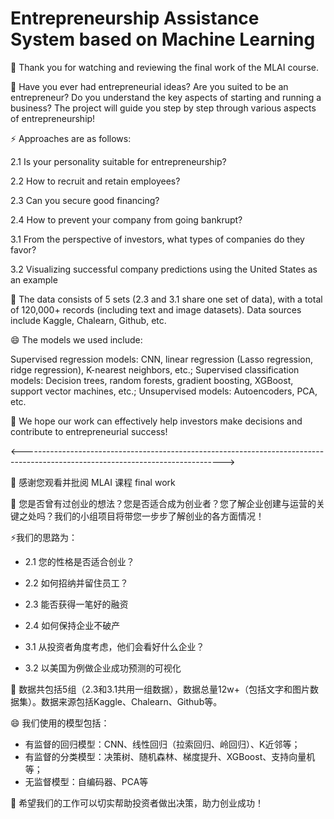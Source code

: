 # Entrepreneurship Assistance System based on Machine Learning

👋 Thank you for watching and reviewing the final work of the MLAI course.

👀 Have you ever had entrepreneurial ideas? Are you suited to be an entrepreneur? Do you understand the key aspects of starting and running a business? The project will guide you step by step through various aspects of entrepreneurship!

⚡ Approaches are as follows:

2.1 Is your personality suitable for entrepreneurship?

2.2 How to recruit and retain employees?

2.3 Can you secure good financing?

2.4 How to prevent your company from going bankrupt?

3.1 From the perspective of investors, what types of companies do they favor?

3.2 Visualizing successful company predictions using the United States as an example

🌱 The data consists of 5 sets (2.3 and 3.1 share one set of data), with a total of 120,000+ records (including text and image datasets). Data sources include Kaggle, Chalearn, Github, etc.

😄 The models we used include:

Supervised regression models: CNN, linear regression (Lasso regression, ridge regression), K-nearest neighbors, etc.;
Supervised classification models: Decision trees, random forests, gradient boosting, XGBoost, support vector machines, etc.;
Unsupervised models: Autoencoders, PCA, etc.

💞️ We hope our work can effectively help investors make decisions and contribute to entrepreneurial success!

<-------------------------------------------------------------------------------------------------------------------------------->

👋 感谢您观看并批阅 MLAI 课程 final work

👀 您是否曾有过创业的想法？您是否适合成为创业者？您了解企业创建与运营的关键之处吗？我们的小组项目将带您一步步了解创业的各方面情况！

⚡我们的思路为：

- 2.1 您的性格是否适合创业？
- 2.2 如何招纳并留住员工？
- 2.3 能否获得一笔好的融资
- 2.4 如何保持企业不破产

- 3.1 从投资者角度考虑，他们会看好什么企业？
- 3.2 以美国为例做企业成功预测的可视化

🌱 数据共包括5组（2.3和3.1共用一组数据），数据总量12w+（包括文字和图片数据集）。数据来源包括Kaggle、Chalearn、Github等。

😄 我们使用的模型包括：
 
- 有监督的回归模型：CNN、线性回归（拉索回归、岭回归）、K近邻等；
- 有监督的分类模型：决策树、随机森林、梯度提升、XGBoost、支持向量机等；
- 无监督模型：自编码器、PCA等

💞️ 希望我们的工作可以切实帮助投资者做出决策，助力创业成功！
